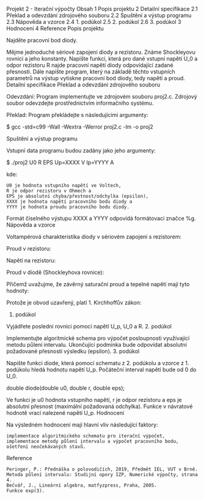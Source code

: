 Projekt 2 - Iterační výpočty
Obsah
1	Popis projektu
2	Detailní specifikace
 	2.1	Překlad a odevzdání zdrojového souboru
 	2.2	Spuštění a výstup programu
 	2.3	Nápověda a vzorce
 	2.4	1. podúkol
 	2.5	2. podúkol
 	2.6	3. podúkol
3	Hodnocení
4	Reference
Popis projektu

Najděte pracovní bod diody.

Mějme jednoduché sériové zapojení diody a rezistoru. Známe Shockleyovu rovnici a jeho konstanty. Napište funkci, která pro dané vstupní napětí U_0 a odpor rezistoru R najde pracovní napětí diody odpovídající zadané přesnosti. Dále napište program, který na základě těchto vstupních parametrů na výstup vytiskne pracovní bod diody, tedy napětí a proud.
Detailní specifikace
Překlad a odevzdání zdrojového souboru

Odevzdání: Program implementujte ve zdrojovém souboru proj2.c. Zdrojový soubor odevzdejte prostřednictvím informačního systému.

Překlad: Program překládejte s následujícími argumenty:

$ gcc -std=c99 -Wall -Wextra -Werror proj2.c -lm -o proj2

Spuštění a výstup programu

Vstupní data programu budou zadány jako jeho argumenty:

$ ./proj2 U0 R EPS
Up=XXXX V
Ip=YYYY A

kde:

    U0 je hodnota vstupního napětí ve Voltech,
    R je odpor rezistoru v Ohmech a
    EPS je absolutní chyba/přestnost/odchylka (epsilon),
    XXXX je hodnota napětí pracovního bodu diody a
    YYYY je hodnota proudu pracovního bodu diody.

Formát číselného výstupu XXXX a YYYY odpovídá formátovací značce %g.
Nápověda a vzorce

Voltampérová charakteristika diody v sériovém zapojení s rezistorem:

Proud v rezistoru:

Napětí na rezistoru:

Proud v diodě (Shockleyhova rovnice):

Přičemž uvažujme, že závěrný saturační proud a tepelné napětí mají tyto hodnoty:

Protože je obvod uzavřený, platí 1. Kirchhoffův zákon:

1. podúkol

Vyjádřete poslední rovnici pomocí napětí U_p, U_0 a R.
2. podúkol

Implementujte algoritmické schema pro výpočet posloupnosti využívající metodu půlení intervalu. Ukončující podmínka bude odpovídat absolutní požadované přesnosti výsledku (epsilon).
3. podúkol

Napište funkci diode, která pomocí schematu z 2. podúkolu a vzorce z 1. podúkolu hledá hodnotu napětí U_p. Počáteční interval napětí bude od 0 do U_0.

double diode(double u0, double r, double eps);

Ve funkci je u0 hodnota vstupního napětí, r je odpor rezistoru a eps je absolutní přesnost (maximální požadovaná odchylka). Funkce v návratové hodnotě vrací nalezené napětí U_p.
Hodnocení

Na výsledném hodnocení mají hlavní vliv následující faktory:

    implementace algoritmického schematu pro iterační výpočet,
    implementace metody půlení intervalu a výpočet pracovního bodu,
    ošetření neočekávaných stavů.

Reference

    Peringer, P.: Přednáška o polovodičích, 2019, Předmět IEL, VUT v Brně.
    Metoda půlení intervalu: Studijní opory IZP, Numerické výpočty, strana 4.
    Bečvář, J., Lineární algebra, matfyzpress, Praha, 2005.
    Funkce exp(3).


